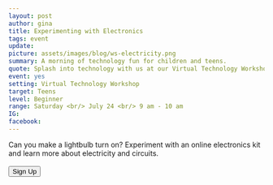 ```yaml
---
layout: post
author: gina
title: Experimenting with Electronics
tags: event
update:
picture: assets/images/blog/ws-electricity.png
summary: A morning of technology fun for children and teens.
quote: Splash into technology with us at our Virtual Technology Workshop!
event: yes
setting: Virtual Technology Workshop
target: Teens
level: Beginner
range: Saturday <br/> July 24 <br/> 9 am - 10 am
IG:
facebook:
---
```

Can you make a lightbulb turn on? Experiment with an online electronics kit and learn more about electricity and circuits.
<br/>
<br/>
<button type="button" name="button" onclick="window.open('http://bit.ly/torch-tech-workshop', '_blank')">Sign Up</button>
